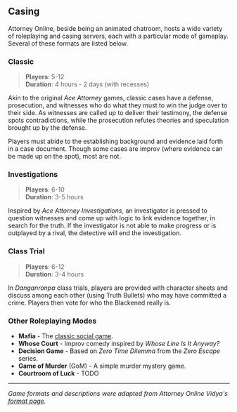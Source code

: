 ## Casing

Attorney Online, beside being an animated chatroom, hosts a wide variety of roleplaying and casing servers, each with a particular mode of gameplay. Several of these formats are listed below.

### Classic

> **Players**: 5-12<br>
> **Duration**: 4 hours - 2 days (with recesses)

Akin to the original *Ace Attorney* games, classic cases have a defense, prosecution, and witnesses who do what they must to win the judge over to their side. As witnesses are called up to deliver their testimony, the defense spots contradictions, while the prosecution refutes theories and speculation brought up by the defense.

Players must abide to the establishing background and evidence laid forth in a case document. Though some cases are improv (where evidence can be made up on the spot), most are not.

### Investigations

> **Players**: 6-10<br>
> **Duration**: 3-5 hours

Inspired by *Ace Attorney Investigations*, an investigator is pressed to question witnesses and come up with logic to link evidence together, in search for the truth. If the investigator is not able to make progress or is outplayed by a rival, the detective will end the investigation.

### Class Trial

> **Players**: 6-12<br>
> **Duration**: 3-4 hours

In *Danganronpa* class trials, players are provided with character sheets and discuss among each other (using Truth Bullets) who may have committed a crime. Players then vote for who the Blackened really is.

### Other Roleplaying Modes

- **Mafia** - The [classic social game](https://en.wikipedia.org/wiki/Mafia_(party_game)).
- **Whose Court** - Improv comedy inspired by *Whose Line Is It Anyway?*
- **Decision Game** - Based on *Zero Time Dilemma* from the *Zero Escape* series.
- **Game of Murder** (GoM) - A simple murder mystery game.
- **Courtroom of Luck** - TODO

---

*Game formats and descriptions were adapted from Attorney Online Vidya's [format page](http://aovidya.com/formats).*
